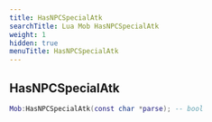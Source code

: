 ```yaml
---
title: HasNPCSpecialAtk
searchTitle: Lua Mob HasNPCSpecialAtk
weight: 1
hidden: true
menuTitle: HasNPCSpecialAtk
---
```

## HasNPCSpecialAtk
```lua
Mob:HasNPCSpecialAtk(const char *parse); -- bool
```